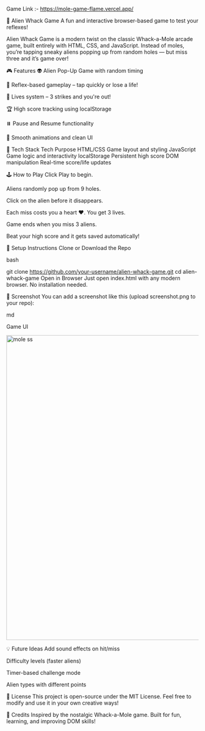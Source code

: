 Game Link :- https://mole-game-flame.vercel.app/





👾 Alien Whack Game
A fun and interactive browser-based game to test your reflexes!

Alien Whack Game is a modern twist on the classic Whack-a-Mole arcade game, built entirely with HTML, CSS, and JavaScript. Instead of moles, you’re tapping sneaky aliens popping up from random holes — but miss three and it’s game over!

🎮 Features
👽 Alien Pop-Up Game with random timing

🧠 Reflex-based gameplay – tap quickly or lose a life!

💖 Lives system – 3 strikes and you're out!

🏆 High score tracking using localStorage

⏸️ Pause and Resume functionality

🎨 Smooth animations and clean UI

🧰 Tech Stack
Tech	Purpose
HTML/CSS	Game layout and styling
JavaScript	Game logic and interactivity
localStorage	Persistent high score
DOM manipulation	Real-time score/life updates

🕹️ How to Play
Click Play to begin.

Aliens randomly pop up from 9 holes.

Click on the alien before it disappears.

Each miss costs you a heart ❤️. You get 3 lives.

Game ends when you miss 3 aliens.

Beat your high score and it gets saved automatically!


🚀 Setup Instructions
Clone or Download the Repo

bash
 
git clone https://github.com/your-username/alien-whack-game.git
cd alien-whack-game
Open in Browser
Just open index.html with any modern browser. No installation needed.

📸 Screenshot
You can add a screenshot like this (upload screenshot.png to your repo):

md
 
Game UI

<img width="1470" height="798" alt="mole ss" src="https://github.com/user-attachments/assets/65431c60-ebc0-4805-b92f-873699d43767" />


💡 Future Ideas
Add sound effects on hit/miss

Difficulty levels (faster aliens)

Timer-based challenge mode

Alien types with different points

📜 License
This project is open-source under the MIT License.
Feel free to modify and use it in your own creative ways!

🙌 Credits
Inspired by the nostalgic Whack-a-Mole game.
Built for fun, learning, and improving DOM skills!
